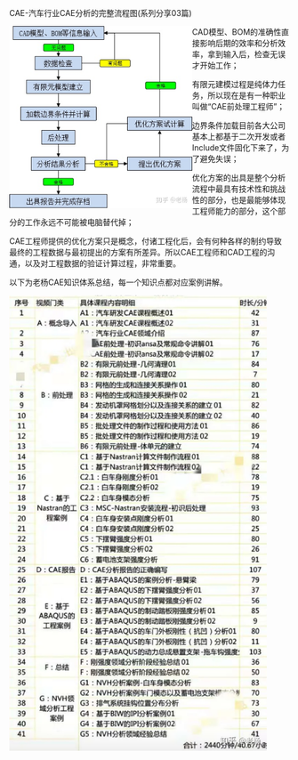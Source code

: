 CAE-汽车行业CAE分析的完整流程图(系列分享03篇)

<img src="../../images/salome/v2-f257eb5875ee218742650a0a2870f622_1440w.jpeg" alt="img" style="zoom:80%;" align="left"/>



CAD模型、BOM的准确性直接影响后期的效率和分析效率，拿到输入后，检查无误才开始工作；

有限元建模过程是纯体力任务，所以现在是有一种职业叫做“CAE前处理工程师”；

边界条件加载目前各大公司基本上都基于二次开发或者Include文件固化下来了，为了避免失误；

优化方案的出具是整个分析流程中最具有技术性和挑战性的部分，也是最能够体现工程师能力的部分，这个部分的工作永远不可能被电脑替代掉；

CAE工程师提供的优化方案只是概念，付诸工程化后，会有何种各样的制约导致最终的工程数据与最初提出的方案有所差异。所以CAE工程师和CAD工程的沟通，以及对工程数据的验证计算过程，非常重要。



以下为老杨CAE知识体系总结，每一个知识点都对应案例讲解。

<img src="../../images/salome/image-20230205154345468.png" alt="image-20230205154345468" style="zoom:80%;" align="left"/>